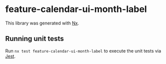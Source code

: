 # feature-calendar-ui-month-label

This library was generated with [Nx](https://nx.dev).

## Running unit tests

Run `nx test feature-calendar-ui-month-label` to execute the unit tests via [Jest](https://jestjs.io).
